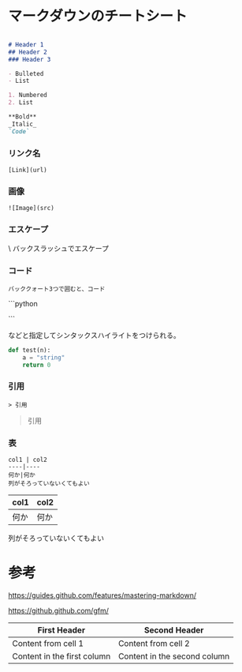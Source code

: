 # マークダウンのチートシート

```markdown

# Header 1
## Header 2
### Header 3

- Bulleted
- List

1. Numbered
2. List

**Bold**
_Italic_ 
`Code`
```
### リンク名
`[Link](url) `

### 画像
`![Image](src)`


### エスケープ

\\
バックスラッシュでエスケープ

### コード

```
バッククォート3つで囲むと、コード
```

\```python

\```

などと指定してシンタックスハイライトをつけられる。

```python
def test(n):
    a = "string"
    return 0
```

### 引用

`> 引用`

> 引用

### 表

```
col1 | col2
----|----
何か|何か
列がそろっていないくてもよい
```
col1 | col2
-----|------
何か|何か
列がそろっていないくてもよい


# 参考

https://guides.github.com/features/mastering-markdown/

https://github.github.com/gfm/


First Header | Second Header
------------ | -------------
Content from cell 1 | Content from cell 2
Content in the first column | Content in the second column
